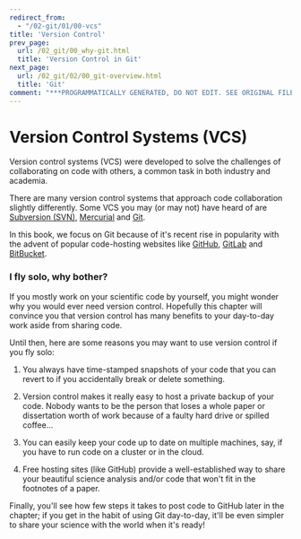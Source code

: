 ```yaml
---
redirect_from:
  - "/02-git/01/00-vcs"
title: 'Version Control'
prev_page:
  url: /02_git/00_why-git.html
  title: 'Version Control in Git'
next_page:
  url: /02_git/02/00_git-overview.html
  title: 'Git'
comment: "***PROGRAMMATICALLY GENERATED, DO NOT EDIT. SEE ORIGINAL FILES IN /content***"
---
```

# Version Control Systems (VCS)

Version control systems (VCS) were developed to solve the challenges of collaborating on code with others, a common task in both industry and academia.

There are many version control systems that approach code collaboration slightly differently. Some VCS you may (or may not) have heard of are  [Subversion (SVN)](https://subversion.apache.org/), [Mercurial](https://www.mercurial-scm.org/) and [Git](https://git-scm.com/). 

In this book, we focus on Git because of it's recent rise in popularity with the advent of popular code-hosting websites like [GitHub](https://github.com), [GitLab](https://about.gitlab.com) and [BitBucket](https://bitbucket.org).

### I fly solo, why bother?

If you mostly work on your scientific code by yourself, you might wonder why you would ever need version control. Hopefully this chapter will convince you that version control has many benefits to your day-to-day work aside from sharing code.

Until then, here are some reasons you may want to use version control if you fly solo:

1. You always have time-stamped snapshots of your code that you can revert to if you accidentally break or delete something.

2. Version control makes it really easy to host a private backup of your code. Nobody wants to be the person that loses a whole paper or dissertation worth of work because of a faulty hard drive or spilled coffee...

3. You can easily keep your code up to date on multiple machines, say, if you have to run code on a cluster or in the cloud.

4. Free hosting sites (like GitHub) provide a well-established way to share your beautiful science analysis and/or code that won't fit in the footnotes of a paper.

Finally, you'll see how few steps it takes to post code to GitHub later in the chapter; if you get in the habit of using Git day-to-day, it'll be even simpler to share your science with the world when it's ready!
